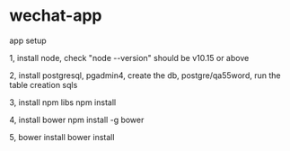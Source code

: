 # wechat-app
app setup

1, install node, check "node --version" should be v10.15 or above

2, install postgresql, pgadmin4, create the db, postgre/qa55word, run the table creation sqls

3, install npm libs
npm install

4, install bower
npm install -g bower

5, bower install
bower install
